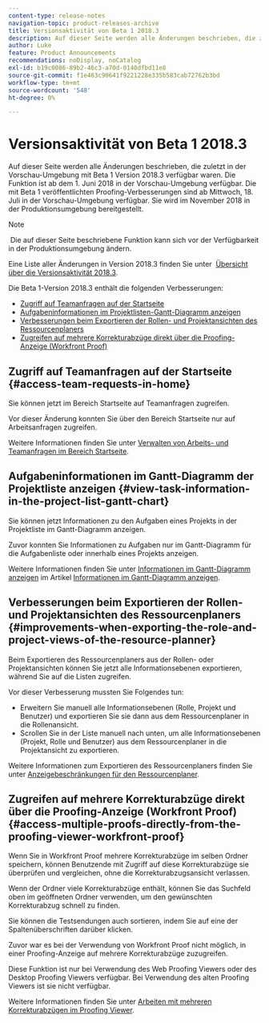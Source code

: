 ```yaml
---
content-type: release-notes
navigation-topic: product-releases-archive
title: Versionsaktivität von Beta 1 2018.3
description: Auf dieser Seite werden alle Änderungen beschrieben, die zuletzt in der Vorschau-Umgebung mit Beta 1 Version 2018.3 verfügbar waren. Die Funktion ist ab dem 1. Juni 2018 in der Vorschau-Umgebung verfügbar. Die mit Beta 1 veröffentlichten Proofing-Verbesserungen sind ab Mittwoch, 18. Juli in der Vorschau-Umgebung verfügbar. Sie wird im November 2018 in der Produktionsumgebung bereitgestellt.
author: Luke
feature: Product Announcements
recommendations: noDisplay, noCatalog
exl-id: b19c0086-89b2-46c3-a70d-0140dfbd11e8
source-git-commit: f1e463c90641f9221228e335b583cab72762b3bd
workflow-type: tm+mt
source-wordcount: '548'
ht-degree: 0%

---
```


# Versionsaktivität von Beta 1 2018.3

Auf dieser Seite werden alle Änderungen beschrieben, die zuletzt in der Vorschau-Umgebung mit Beta 1 Version 2018.3 verfügbar waren. Die Funktion ist ab dem 1. Juni 2018 in der Vorschau-Umgebung verfügbar. Die mit Beta 1 veröffentlichten Proofing-Verbesserungen sind ab Mittwoch, 18. Juli in der Vorschau-Umgebung verfügbar. Sie wird im November 2018 in der Produktionsumgebung bereitgestellt.

>[!NOTE]
>
> Die auf dieser Seite beschriebene Funktion kann sich vor der Verfügbarkeit in der Produktionsumgebung ändern.

Eine Liste aller Änderungen in Version 2018.3 finden Sie unter  [Übersicht über die Versionsaktivität 2018.3](../../../../product-announcements/product-releases/quarterly-release-archive/2018.3-release-activity/2018-3-release-activity-overview.md).

Die Beta 1-Version 2018.3 enthält die folgenden Verbesserungen:

* [Zugriff auf Teamanfragen auf der Startseite](#access-team-requests-in-home)
* [Aufgabeninformationen im Projektlisten-Gantt-Diagramm anzeigen](#view-task-information-in-the-project-list-gantt-chart)
* [Verbesserungen beim Exportieren der Rollen- und Projektansichten des Ressourcenplaners](#improvements-when-exporting-the-role-and-project-views-of-the-resource-planner)
* [Zugreifen auf mehrere Korrekturabzüge direkt über die Proofing-Anzeige (Workfront Proof)](#access-multiple-proofs-directly-from-the-proofing-viewer-workfront-proof)

## Zugriff auf Teamanfragen auf der Startseite {#access-team-requests-in-home}

Sie können jetzt im Bereich Startseite auf Teamanfragen zugreifen.

Vor dieser Änderung konnten Sie über den Bereich Startseite nur auf Arbeitsanfragen zugreifen.

Weitere Informationen finden Sie unter [Verwalten von Arbeits- und Teamanfragen im Bereich Startseite](../../../../workfront-basics/using-home/using-the-home-area/manage-work-and-team-requests-home.md).

## Aufgabeninformationen im Gantt-Diagramm der Projektliste anzeigen {#view-task-information-in-the-project-list-gantt-chart}

Sie können jetzt Informationen zu den Aufgaben eines Projekts in der Projektliste im Gantt-Diagramm anzeigen. 

Zuvor konnten Sie Informationen zu Aufgaben nur im Gantt-Diagramm für die Aufgabenliste oder innerhalb eines Projekts anzeigen.

Weitere Informationen finden Sie unter [Informationen im Gantt-Diagramm anzeigen](../../../../manage-work/gantt-chart/use-the-gantt-chart/view-info-in-gantt.md) im Artikel [Informationen im Gantt-Diagramm anzeigen](../../../../manage-work/gantt-chart/use-the-gantt-chart/view-info-in-gantt.md).

## Verbesserungen beim Exportieren der Rollen- und Projektansichten des Ressourcenplaners {#improvements-when-exporting-the-role-and-project-views-of-the-resource-planner}

Beim Exportieren des Ressourcenplaners aus der Rollen- oder Projektansichten können Sie jetzt alle Informationsebenen exportieren, während Sie auf die Listen zugreifen.

Vor dieser Verbesserung mussten Sie Folgendes tun:

* Erweitern Sie manuell alle Informationsebenen (Rolle, Projekt und Benutzer) und exportieren Sie sie dann aus dem Ressourcenplaner in die Rollenansicht.
* Scrollen Sie in der Liste manuell nach unten, um alle Informationsebenen (Projekt, Rolle und Benutzer) aus dem Ressourcenplaner in die Projektansicht zu exportieren.

Weitere Informationen zum Exportieren des Ressourcenplaners finden Sie unter [Anzeigebeschränkungen für den Ressourcenplaner](../../../../resource-mgmt/resource-planning/resource-planner-display-limitations.md).

## Zugreifen auf mehrere Korrekturabzüge direkt über die Proofing-Anzeige (Workfront Proof) {#access-multiple-proofs-directly-from-the-proofing-viewer-workfront-proof}

Wenn Sie in Workfront Proof mehrere Korrekturabzüge im selben Ordner speichern, können Benutzende mit Zugriff auf diese Korrekturabzüge sie überprüfen und vergleichen, ohne die Korrekturabzugsansicht verlassen. 

Wenn der Ordner viele Korrekturabzüge enthält, können Sie das Suchfeld oben im geöffneten Ordner verwenden, um den gewünschten Korrekturabzug schnell zu finden.

Sie können die Testsendungen auch sortieren, indem Sie auf eine der Spaltenüberschriften darüber klicken.

Zuvor war es bei der Verwendung von Workfront Proof nicht möglich, in einer Proofing-Anzeige auf mehrere Korrekturabzüge zuzugreifen.

Diese Funktion ist nur bei Verwendung des Web Proofing Viewers oder des Desktop Proofing Viewers verfügbar. Bei Verwendung des alten Proofing Viewers ist sie nicht verfügbar.

Weitere Informationen finden Sie unter [Arbeiten mit mehreren Korrekturabzügen im Proofing Viewer](../../../../workfront-proof/wp-work-proofsfiles/review-proofs-wpv/work-with-multiple-proofs.md).
